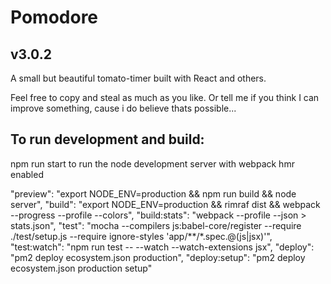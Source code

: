 # Pomodore
## v3.0.2

A small but beautiful tomato-timer built with React and others.

Feel free to copy and steal as much as you like. Or tell me if you think I can improve something, cause i do believe thats possible...

## To run development and build:
npm run start to run the node development server with webpack hmr enabled

"preview": "export NODE_ENV=production && npm run build && node server",
"build": "export NODE_ENV=production && rimraf dist && webpack --progress --profile --colors",
"build:stats": "webpack --profile --json > stats.json",
"test": "mocha --compilers js:babel-core/register --require ./test/setup.js --require ignore-styles 'app/**/*.spec.@(js|jsx)'",
"test:watch": "npm run test -- --watch --watch-extensions jsx",
"deploy": "pm2 deploy ecosystem.json production",
"deploy:setup": "pm2 deploy ecosystem.json production setup"
